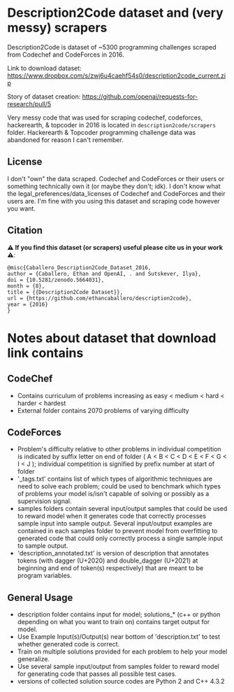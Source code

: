 # Description2Code dataset and (very messy) scrapers

Description2Code is dataset of ~5300 programming challenges scraped from Codechef and CodeForces in 2016.

Link to download dataset:
https://www.dropbox.com/s/zwj6u4caehf54s0/description2code_current.zip

Story of dataset creation:
https://github.com/openai/requests-for-research/pull/5

Very messy code that was used for scraping codechef, codeforces, hackerearth, & topcoder in 2016 is located in `description2code/scrapers` folder. Hackerearth & Topcoder programming challenge data was abandoned for reason I can't remember.

## License
I don't "own" the data scraped. Codechef and CodeForces or their users or something technically own it (or maybe they don't; idk). I don't know what the legal_preferences/data_licenses of Codechef and CodeForces and their users are. I'm fine with you using this dataset and scraping code however you want. 

## Citation
**⚠️ If you find this dataset (or scrapers) useful please cite us in your work ⚠️**:
```
@misc{Caballero_Description2Code_Dataset_2016,
author = {Caballero, Ethan and OpenAI, . and Sutskever, Ilya},
doi = {10.5281/zenodo.5664031},
month = {8},
title = {{Description2Code Dataset}},
url = {https://github.com/ethancaballero/description2code},
year = {2016}
}
```


# Notes about dataset that download link contains

## CodeChef
* Contains curriculum of problems increasing as easy < medium < hard < harder < hardest
* External folder contains 2070 problems of varying difficulty

## CodeForces
* Problem's difficulty relative to other problems in individual competition is indicated by suffix letter on end of folder ( A < B < C < D < E < F < G < I < J ); individual competition is signified by prefix number at start of folder
* '_tags.txt' contains list of which types of algorithmic techniques are need to solve each problem; could be used to benchmark which types of problems your model is/isn't capable of solving or possibly as a supervision signal.
* samples folders contain several input/output samples that could be used to reward model when it generates code that correctly processes sample input into sample output. Several input/output examples are contained in each samples folder to prevent model from overfitting to generated code that could only correctly process a single sample input to sample output.  
* 'description_annotated.txt' is version of description that annotates tokens (with dagger (U+2020) and double_dagger (U+2021) at beginning and end of token(s) respectively) that are meant to be program variables.

## General Usage
* description folder contains input for model; solutions_* (c++ or python depending on what you want to train on) contains target output for model.
* Use Example Input(s)/Output(s) near bottom of 'description.txt' to test whether generated code is correct.
* Train on multiple solutions provided for each problem to help your model generalize.
* Use several sample input/output from samples folder to reward model for generating code that passes all possible test cases.
* versions of collected solution source codes are Python 2 and C++ 4.3.2
